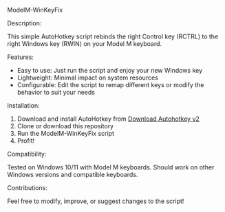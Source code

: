 ModelM-WinKeyFix

Description:

This simple AutoHotkey script rebinds the right Control key (RCTRL) to the right Windows key (RWIN) on your Model M keyboard.

Features:

- Easy to use: Just run the script and enjoy your new Windows key
- Lightweight: Minimal impact on system resources
- Configurable: Edit the script to remap different keys or modify the behavior to suit your needs

Installation:

1. Download and install AutoHotkey from [Download Autohotkey v2](https://www.autohotkey.com)
2. Clone or download this repository
3. Run the ModelM-WinKeyFix script
4. Profit!

Compatibility:

Tested on Windows 10/11 with Model M keyboards. Should work on other Windows versions and compatible keyboards.

Contributions:

Feel free to modify, improve, or suggest changes to the script!
